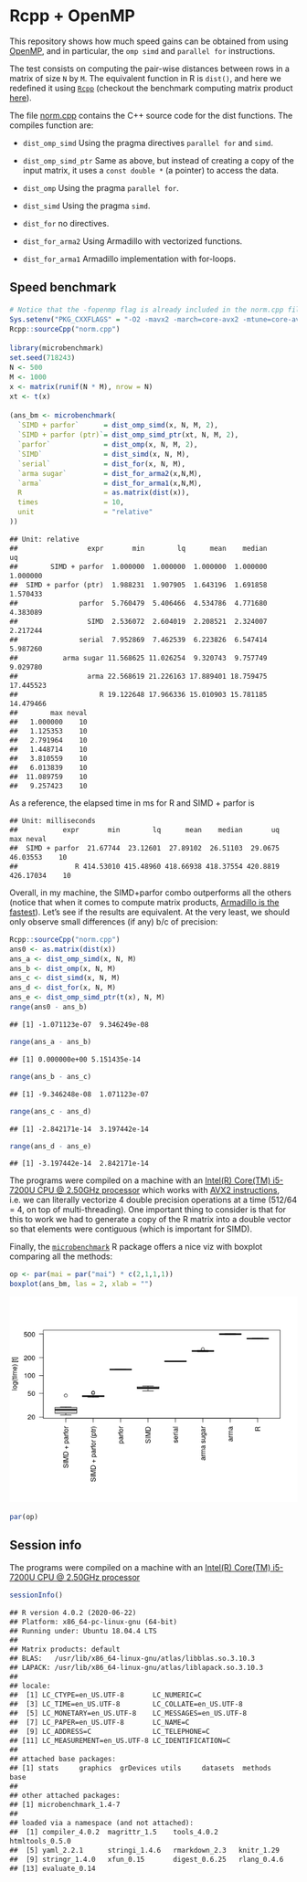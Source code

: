 
# Rcpp + OpenMP

This repository shows how much speed gains can be obtained from using
[OpenMP](https://openmp.org), and in particular, the `omp simd` and
`parallel for` instructions.

The test consists on computing the pair-wise distances between rows in a
matrix of size `N` by `M`. The equivalent function in R is `dist()`, and
here we redefined it using
[`Rcpp`](https://cran.r-project.org/package=Rcpp) (checkout the
benchmark computing matrix product [here](matrix.md)).

The file [norm.cpp](norm.cpp) contains the C++ source code for the dist
functions. The compiles function are:

  - `dist_omp_simd` Using the pragma directives `parallel for` and
    `simd`.

  - `dist_omp_simd_ptr` Same as above, but instead of creating a copy of
    the input matrix, it uses a `const double *` (a pointer) to access
    the data.

  - `dist_omp` Using the pragma `parallel for`.

  - `dist_simd` Using the pragma `simd`.

  - `dist_for` no directives.

  - `dist_for_arma2` Using Armadillo with vectorized functions.

  - `dist_for_arma1` Armadillo implementation with for-loops.

## Speed benchmark

``` r
# Notice that the -fopenmp flag is already included in the norm.cpp file
Sys.setenv("PKG_CXXFLAGS" = "-O2 -mavx2 -march=core-avx2 -mtune=core-avx2 -DARMA_USE_OPENMP")
Rcpp::sourceCpp("norm.cpp")

library(microbenchmark)
set.seed(718243)
N <- 500
M <- 1000
x <- matrix(runif(N * M), nrow = N)
xt <- t(x)

(ans_bm <- microbenchmark(
  `SIMD + parfor`      = dist_omp_simd(x, N, M, 2),
  `SIMD + parfor (ptr)`= dist_omp_simd_ptr(xt, N, M, 2),
  `parfor`             = dist_omp(x, N, M, 2),
  `SIMD`               = dist_simd(x, N, M),
  `serial`             = dist_for(x, N, M),
  `arma sugar`         = dist_for_arma2(x,N,M),
  `arma`               = dist_for_arma1(x,N,M),
  R                    = as.matrix(dist(x)),
  times                = 10,
  unit                 = "relative"
))
```

    ## Unit: relative
    ##                 expr       min        lq      mean    median        uq
    ##        SIMD + parfor  1.000000  1.000000  1.000000  1.000000  1.000000
    ##  SIMD + parfor (ptr)  1.988231  1.907905  1.643196  1.691858  1.570433
    ##               parfor  5.760479  5.406466  4.534786  4.771680  4.383089
    ##                 SIMD  2.536072  2.604019  2.208521  2.324007  2.217244
    ##               serial  7.952869  7.462539  6.223826  6.547414  5.987260
    ##           arma sugar 11.568625 11.026254  9.320743  9.757749  9.029780
    ##                 arma 22.568619 21.226163 17.889401 18.759475 17.445523
    ##                    R 19.122648 17.966336 15.010903 15.781185 14.479466
    ##        max neval
    ##   1.000000    10
    ##   1.125353    10
    ##   2.791964    10
    ##   1.448714    10
    ##   3.810559    10
    ##   6.013839    10
    ##  11.089759    10
    ##   9.257423    10

As a reference, the elapsed time in ms for R and SIMD + parfor is

    ## Unit: milliseconds
    ##           expr       min        lq      mean    median       uq       max neval
    ##  SIMD + parfor  21.67744  23.12601  27.89102  26.51103  29.0675  46.03553    10
    ##              R 414.53010 415.48960 418.66938 418.37554 420.8819 426.17034    10

Overall, in my machine, the SIMD+parfor combo outperforms all the others
(notice that when it comes to compute matrix products, [Armadillo is the
fastest](matrix.md)). Let’s see if the results are equivalent. At the
very least, we should only observe small differences (if any) b/c of
precision:

``` r
Rcpp::sourceCpp("norm.cpp")
ans0 <- as.matrix(dist(x))
ans_a <- dist_omp_simd(x, N, M)
ans_b <- dist_omp(x, N, M)
ans_c <- dist_simd(x, N, M)
ans_d <- dist_for(x, N, M)
ans_e <- dist_omp_simd_ptr(t(x), N, M)
range(ans0 - ans_b)
```

    ## [1] -1.071123e-07  9.346249e-08

``` r
range(ans_a - ans_b)
```

    ## [1] 0.000000e+00 5.151435e-14

``` r
range(ans_b - ans_c)
```

    ## [1] -9.346248e-08  1.071123e-07

``` r
range(ans_c - ans_d)
```

    ## [1] -2.842171e-14  3.197442e-14

``` r
range(ans_d - ans_e)
```

    ## [1] -3.197442e-14  2.842171e-14

The programs were compiled on a machine with an [Intel(R) Core(TM)
i5-7200U CPU @ 2.50GHz
processor](https://ark.intel.com/content/www/us/en/ark/products/95443/intel-core-i5-7200u-processor-3m-cache-up-to-3-10-ghz.html)
which works with [AVX2
instructions](https://en.wikipedia.org/wiki/Advanced_Vector_Extensions#CPUs_with_AVX2),
i.e. we can literally vectorize 4 double precision operations at a time
(512/64 = 4, on top of multi-threading). One important thing to consider
is that for this to work we had to generate a copy of the R matrix into
a double vector so that elements were contiguous (which is important for
SIMD).

Finally, the
[`microbenchmark`](https://cran.r-project.org/package=microbenchmark) R
package offers a nice viz with boxplot comparing all the methods:

``` r
op <- par(mai = par("mai") * c(2,1,1,1))
boxplot(ans_bm, las = 2, xlab = "")
```

![](README_files/figure-gfm/viz-1.png)<!-- -->

``` r
par(op)
```

## Session info

The programs were compiled on a machine with an [Intel(R) Core(TM)
i5-7200U CPU @ 2.50GHz
processor](https://ark.intel.com/content/www/us/en/ark/products/95443/intel-core-i5-7200u-processor-3m-cache-up-to-3-10-ghz.html)

``` r
sessionInfo()
```

    ## R version 4.0.2 (2020-06-22)
    ## Platform: x86_64-pc-linux-gnu (64-bit)
    ## Running under: Ubuntu 18.04.4 LTS
    ## 
    ## Matrix products: default
    ## BLAS:   /usr/lib/x86_64-linux-gnu/atlas/libblas.so.3.10.3
    ## LAPACK: /usr/lib/x86_64-linux-gnu/atlas/liblapack.so.3.10.3
    ## 
    ## locale:
    ##  [1] LC_CTYPE=en_US.UTF-8       LC_NUMERIC=C              
    ##  [3] LC_TIME=en_US.UTF-8        LC_COLLATE=en_US.UTF-8    
    ##  [5] LC_MONETARY=en_US.UTF-8    LC_MESSAGES=en_US.UTF-8   
    ##  [7] LC_PAPER=en_US.UTF-8       LC_NAME=C                 
    ##  [9] LC_ADDRESS=C               LC_TELEPHONE=C            
    ## [11] LC_MEASUREMENT=en_US.UTF-8 LC_IDENTIFICATION=C       
    ## 
    ## attached base packages:
    ## [1] stats     graphics  grDevices utils     datasets  methods   base     
    ## 
    ## other attached packages:
    ## [1] microbenchmark_1.4-7
    ## 
    ## loaded via a namespace (and not attached):
    ##  [1] compiler_4.0.2  magrittr_1.5    tools_4.0.2     htmltools_0.5.0
    ##  [5] yaml_2.2.1      stringi_1.4.6   rmarkdown_2.3   knitr_1.29     
    ##  [9] stringr_1.4.0   xfun_0.15       digest_0.6.25   rlang_0.4.6    
    ## [13] evaluate_0.14
